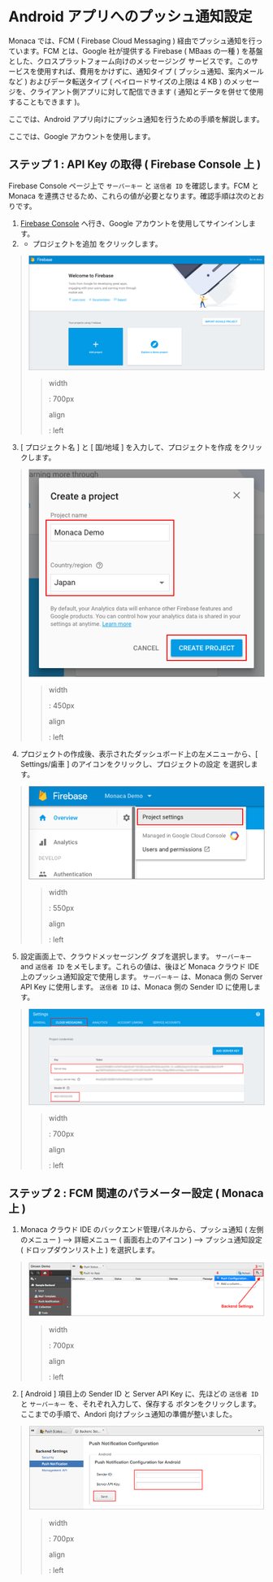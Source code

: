 Android アプリへのプッシュ通知設定
==================================

Monaca では、FCM ( Firebase Cloud Messaging )
経由でプッシュ通知を行っています。FCM とは、Google 社が提供する Firebase
( MBaas の一種 )
を基盤とした、クロスプラットフォーム向けのメッセージング
サービスです。このサービスを使用すれば、費用をかけずに、通知タイプ (
プッシュ通知、案内メールなど ) およびデータ転送タイプ (
ペイロードサイズの上限は 4 KB )
のメッセージを、クライアント側アプリに対して配信できます (
通知とデータを併せて使用することもできます )。

ここでは、Android アプリ向けにプッシュ通知を行うための手順を解説します。

<div class="admonition note">

ここでは、Google アカウントを使用します。

</div>

ステップ 1 : API Key の取得 ( Firebase Console 上 )
---------------------------------------------------

Firebase Console ページ上で `サーバーキー` と `送信者 ID`
を確認します。FCM と Monaca
を連携させるため、これらの値が必要となります。確認手順は次のとおりです。

1.  [Firebase Console](https://console.firebase.google.com/)
    へ行き、Google アカウントを使用してサインインします。
2.  + プロジェクトを追加 をクリックします。

> ![](images/gcm/1.png)
>
> > width
> >
> > :   700px
> >
> > align
> >
> > :   left
> >
3.  \[ プロジェクト名 \] と \[ 国/地域 \] を入力して、プロジェクトを作成
    をクリックします。

> ![](images/gcm/2.png)
>
> > width
> >
> > :   450px
> >
> > align
> >
> > :   left
> >
4.  プロジェクトの作成後、表示されたダッシュボード上の左メニューから、\[
    Settings/歯車 \] のアイコンをクリックし、プロジェクトの設定
    を選択します。

> ![](images/gcm/3.png)
>
> > width
> >
> > :   550px
> >
> > align
> >
> > :   left
> >
5.  設定画面上で、クラウドメッセージング タブを選択します。
    `サーバーキー` and `送信者 ID` をメモします。これらの値は、後ほど
    Monaca クラウド IDE 上のプッシュ通知設定で使用します。
    `サーバーキー` は、Monaca 側の Server API Key に使用します。
    `送信者 ID` は、Monaca 側の Sender ID に使用します。

> ![](images/gcm/4.png)
>
> > width
> >
> > :   700px
> >
> > align
> >
> > :   left
> >
ステップ 2 : FCM 関連のパラメーター設定 ( Monaca 上 )
-----------------------------------------------------

1.  Monaca クラウド IDE
    のバックエンド管理パネルから、プッシュ通知 ( 左側のメニュー ) --&gt; 詳細メニュー ( 画面右上のアイコン )  --&gt; プッシュ通知設定 ( ドロップダウンリスト上 )
    を選択します。

> ![](images/gcm/5.png)
>
> > width
> >
> > :   700px
> >
> > align
> >
> > :   left
> >
2.  \[ Android \] 項目上の Sender ID と Server API Key に、先ほどの
    `送信者 ID` と `サーバーキー` を、それぞれ入力して、保存する
    ボタンをクリックします。ここまでの手順で、Andori
    向けプッシュ通知の準備が整いました。

> ![](images/gcm/6.png)
>
> > width
> >
> > :   700px
> >
> > align
> >
> > :   left
> >

